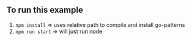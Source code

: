 ## To run this example

1. `npm install` => uses relative path to compile and install go-patterns
2. `npm run start` => will just run node
